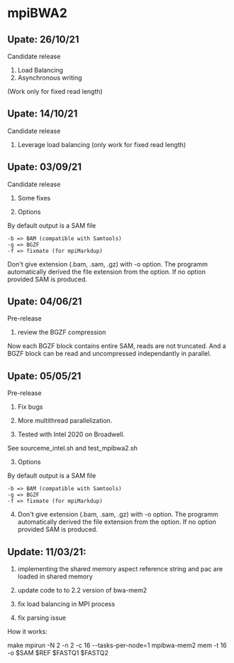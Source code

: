 # mpiBWA2

Upate: 26/10/21
---------------

Candidate release

1) Load Balancing
2) Asynchronous writing

(Work only for fixed read length)

Upate: 14/10/21
---------------

Candidate release

1) Leverage load balancing (only work for fixed read length)


Upate: 03/09/21
---------------

Candidate release

1) Some fixes

2) Options 

By default output is a SAM file

	-b => BAM (compatible with Samtools)
	-g => BGZF
	-f => fixmate (for mpiMarkdup)


Don't give extension  (.bam, .sam, .gz) with -o option.
The programm automatically derived the file extension from the option. 
If no option provided SAM is produced.


Upate: 04/06/21
---------------

Pre-release

1) review the BGZF compression

Now each BGZF block contains entire SAM, reads are not truncated.
And a BGZF block can be read and uncompressed independantly in parallel.


Upate: 05/05/21
---------------

Pre-release 

1) Fix bugs

2) More multithread parallelization.  

2) Tested with Intel 2020 on Broadwell.

See sourceme_intel.sh and test_mpibwa2.sh

3) Options 

By default output is a SAM file

	-b => BAM (compatible with Samtools)
	-g => BGZF
	-f => fixmate (for mpiMarkdup)


4) Don't give extension  (.bam, .sam, .gz) with -o option.
The programm automatically derived the file extension from the option. 
If no option provided SAM is produced.


Update: 11/03/21:
-----------------

1) implementing the shared memory aspect 
reference string and pac are loaded in shared memory

2) update code to to 2.2 version of bwa-mem2

3) fix load balancing in MPI process

4) fix parsing issue  

How it works:

make
mpirun -N 2 -n 2 -c 16 --tasks-per-node=1 mpibwa-mem2 mem -t 16 -o $SAM $REF $FASTQ1 $FASTQ2

